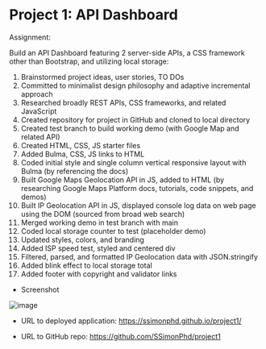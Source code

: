 # Project 1: API Dashboard

Assignment:

Build an API Dashboard featuring 2 server-side APIs, a CSS framework other than Bootstrap, and utilizing local storage:

1. 	Brainstormed project ideas, user stories, TO DOs
1.  Committed to minimalist design philosophy and adaptive incremental approach 
1.  Researched broadly REST APIs, CSS frameworks, and related JavaScript 
1.  Created repository for project in GitHub and cloned to local directory
1.  Created test branch to build working demo (with Google Map and related API)
1.  Created HTML, CSS, JS starter files
1.  Added Bulma, CSS, JS links to HTML
1.  Coded initial style and single column vertical responsive layout with Bulma (by referencing the docs)
1.  Built Google Maps Geolocation API in JS, added to HTML (by researching Google Maps Platform docs, tutorials, code snippets, and demos)
1.  Built IP Geolocation API in JS, displayed console log data on web page using the DOM (sourced from broad web search)
1.  Merged working demo in test branch with main
1.  Coded local storage counter to test (placeholder demo)
1.  Updated styles, colors, and branding
1.  Added ISP speed test, styled and centered div
1.  Filtered, parsed, and formatted IP Geolocation data with JSON.stringify
1.  Added blink effect to local storage total
1.  Added footer with copyright and validator links

- Screenshot

![image](https://user-images.githubusercontent.com/60651145/190836847-77407db8-5036-4f61-a9e7-84ae1ea36670.png)

- URL to deployed application:
https://ssimonphd.github.io/project1/

- URL to GitHub repo:
https://github.com/SSimonPhd/project1